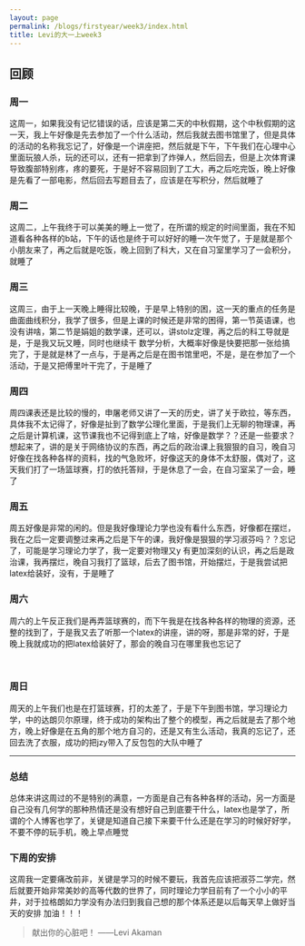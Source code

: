 ```yaml
---
layout: page
permalink: /blogs/firstyear/week3/index.html
title: Levi的大一上week3
---
```


## 回顾

### 周一
这周一，如果我没有记忆错误的话，应该是第二天的中秋假期，这个中秋假期的这一天，我上午好像是先去参加了一个什么活动，然后我就去图书馆里了，但是具体的活动的名称我忘记了，好像是一个讲座把，然后就是下午，下午我们在心理中心里面玩狼人杀，玩的还可以，还有一把拿到了炸弹人，然后回去，但是上次体育课导致腹部特别疼，疼的要死，于是好不容易回到了工大，再之后吃完饭，晚上好像是先看了一部电影，然后回去写题目去了，应该是在写积分，然后就睡了
<br>

### 周二
这周二，上午我终于可以美美的睡上一觉了，在所谓的规定的时间里面，我在不知道看各种各样的b站，下午的话也是终于可以好好的睡一次午觉了，于是就是那个小朋友来了，再之后就是吃饭，晚上回到了科大，又在自习室里学习了一会积分，就睡了
<br>

### 周三
这周三，由于上一天晚上睡得比较晚，于是早上特别的困，这一天的重点的任务是曲面曲线积分，我学了很多，但是上课的时候还是非常的困得，第一节英语课，也没有讲啥，第二节是娟姐的数学课，还可以，讲stolz定理，再之后的科工导就是是，于是我又玩又睡，同时也继续干
数学分析，大概率好像是快要把那一张给搞完了，于是就是林了一点与，于是再之后是在图书馆里吧，不是，是在参加了一个活动，于是又把傅里叶干完了，于是睡了
<br>

### 周四
周四课表还是比较的慢的，申屠老师又讲了一天的历史，讲了关于欧拉，等东西，具体我不太记得了，好像是扯到了数学公理化里面，于是我们上无聊的物理课，再之后是计算机课，这节课我也不记得到底上了啥，好像是数学？？还是一些要求？想起来了，讲的是关于网络协议的东西，再之后的政治课上我狠狠的自习，晚自习好像在找各种各样的资料，找的气急败坏，好像这天的身体不太舒服，偶对了，这天我们打了一场篮球赛，打的依托答辩，于是休息了一会，在自习室呆了一会，睡了
<br>

### 周五
周五好像是非常的闲的。但是我好像理论力学也没有看什么东西，好像都在摆烂，我在之后一定要调整过来再之后是下午的课，我好像是狠狠的学习淑芬吗？？忘记了，可能是学习理论力学了，我一定要对物理又y
有更加深刻的认识，再之后是政治课，我再摆烂，晚自习我打了篮球，后去了图书馆，开始摆烂，于是我尝试把latex给装好，没有，于是睡了
<br>

### 周六
周六的上午反正我们是再弄篮球赛的，而下午我是在找各种各样的物理的资源，还整的找到了，于是我又去了听那一个latex的讲座，讲的呀，那是非常的好，于是晚上我就成功的把latex给装好了，那会的晚自习在哪里我也忘记了

<br>

### 周日
周天的上午我们也是在打篮球赛，打的太差了，于是下午到图书馆，学习理论力学，中的达朗贝尔原理，终于成功的架构出了整个的模型，再之后就是去了那个地方，晚上好像是在五角的那个地方自习的，还是又有生么活动，我真的忘记了，还回去洗了衣服，成功的把jzy带入了反包包的大队中睡了
<br>

---

### 总结
总体来讲这周过的不是特别的满意，一方面是自己有各种各样的活动，另一方面是自己没有几何学的那种热情还是没有想好自己到底要干什么，latex也是学了，所谓的个人博客也学了，关键是知道自己接下来要干什么还是在学习的时候好好学，不要不停的玩手机，晚上早点睡觉

### 下周的安排
这周我一定要痛改前非，关键是学习的时候不要玩，我首先应该把淑芬二学完，然后就要开始非常美妙的高等代数的世界了，同时理论力学目前有了一个小小的平井，对于拉格朗如力学没有办法归到我自己想的那个体系还是以后每天早上做好当天的安排
加油！！！

> 献出你的心脏吧！ ——Levi Akaman